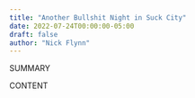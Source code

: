 ```yaml
---
title: "Another Bullshit Night in Suck City"
date: 2022-07-24T00:00:00-05:00
draft: false
author: "Nick Flynn"
---
```


SUMMARY

<!--more-->

CONTENT